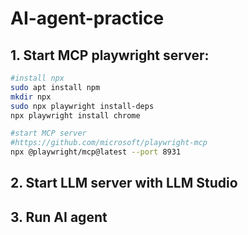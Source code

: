 # AI-agent-practice
## 1. Start MCP playwright server:

```bash
#install npx
sudo apt install npm
mkdir npx
sudo npx playwright install-deps
npx playwright install chrome

#start MCP server
#https://github.com/microsoft/playwright-mcp
npx @playwright/mcp@latest --port 8931
```

## 2. Start LLM server with LLM Studio
## 3. Run AI agent

